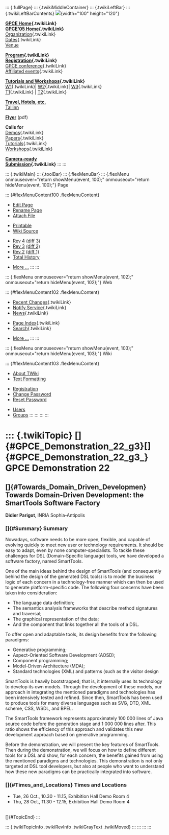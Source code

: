 ::: {.fullPage}
::: {.twikiMiddleContainer}
::: {.twikiLeftBar}
::: {.twikiLeftBarContents}
![](../pub/Gpce05/WebLeftBar/gpce-logo.jpg){width="100" height="120"}

**[GPCE Home](../Gpce/WebHome){.twikiLink}**\
**[GPCE\'05 Home](WebHome){.twikiLink}**\
[Organization](ConferenceOrganization){.twikiLink}\
[Dates](ImportantDates){.twikiLink}\
[Venue](http://www.cs.ioc.ee/tfp-icfp-gpce05/venue.html)

**[Program](ConferenceProgram){.twikiLink}**\
**[Registration](ConferenceRegistration){.twikiLink}**\
[GPCE conference](ProgramMainEvent){.twikiLink}\
[Affiliated events](ProgramsAffiliatedEvents){.twikiLink}

**[Tutorials and Workshops](GpceTutorialsAndWorkshops){.twikiLink}**\
[W1](YoungResearchers){.twikiLink}\| [W2](MetaOCaml){.twikiLink}\|
[W3](GraphModelTransformations){.twikiLink}\
[T1](TutorialT1){.twikiLink} \| [T2](TutorialT2){.twikiLink}

**[Travel, Hotels, etc.](http://www.cs.ioc.ee/tfp-icfp-gpce05/)**\
[Tallinn](http://www.brics.dk/~danvy/icfp05/Tallinn/)

**[Flyer](http://www.disi.unige.it/person/MoggiE/GPCE05.pdf)** (pdf)

**Calls for**\
[Demos](CallForDemonstrations){.twikiLink}\
[Papers](CallForPapers){.twikiLink}\
[Tutorials](CallForTutorials){.twikiLink}\
[Workshops](CallForWorkshops){.twikiLink}

**[Camera-ready\
Submission](AuthorInstructions){.twikiLink}**
:::
:::

::: {.twikiMain}
::: {.toolBar}
::: {.flexMenuBar}
::: {.flexMenu onmouseover="return showMenu(event, 100);" onmouseout="return hideMenu(event, 100);"}
Page

::: {#flexMenuContent100 .flexMenuContent}
-   [Edit
    Page](http://www.program-transformation.org/edit/Gpce05/GpceDemo1?t=1536827965)
-   [Rename
    Page](http://www.program-transformation.org/rename/Gpce05/GpceDemo1)
-   [Attach
    File](http://www.program-transformation.org/attach/Gpce05/GpceDemo1)

<!-- -->

-   [Printable](http://www.program-transformation.org/view/Gpce05/GpceDemo1?skin=print.pattern)
-   [Wiki
    Source](http://www.program-transformation.org/view/Gpce05/GpceDemo1?skin=text&raw=on&contenttype=text/plain)

<!-- -->

-   [Rev
    4](http://www.program-transformation.org/view/Gpce05/GpceDemo1?rev=1.4)
    [(diff 3)](http://www.program-transformation.org/rdiff/Gpce05/GpceDemo1?rev1=1.4&rev2=1.3)
-   [Rev
    3](http://www.program-transformation.org/view/Gpce05/GpceDemo1?rev=1.3)
    [(diff 2)](http://www.program-transformation.org/rdiff/Gpce05/GpceDemo1?rev1=1.3&rev2=1.2)
-   [Rev
    2](http://www.program-transformation.org/view/Gpce05/GpceDemo1?rev=1.2)
    [(diff 1)](http://www.program-transformation.org/rdiff/Gpce05/GpceDemo1?rev1=1.2&rev2=1.1)
-   [Total
    History](http://www.program-transformation.org/rdiff/Gpce05/GpceDemo1)

<!-- -->

-   [More
    \...](http://www.program-transformation.org/oops/Gpce05/GpceDemo1?template=oopsmore&param1=1.4&param2=1.4)
:::
:::

::: {.flexMenu onmouseover="return showMenu(event, 102);" onmouseout="return hideMenu(event, 102);"}
Web

::: {#flexMenuContent102 .flexMenuContent}
-   [Recent Changes](WebChanges){.twikiLink}
-   [Notify Service](WebNotify){.twikiLink}
-   [News](WebNews){.twikiLink}

<!-- -->

-   [Page Index](WebIndex){.twikiLink}
-   [Search](WebSearch){.twikiLink}

<!-- -->

-   [More
    \...](http://www.program-transformation.org/oops/Gpce05/GpceDemo1?template=oopsmore&param1=1.4&param2=1.4)
:::
:::

::: {.flexMenu onmouseover="return showMenu(event, 103);" onmouseout="return hideMenu(event, 103);"}
Wiki

::: {#flexMenuContent103 .flexMenuContent}
-   [About
    TWiki](http://www.program-transformation.org/view/TWiki/WebHome)
-   [Text
    Formatting](http://www.program-transformation.org/view/TWiki/TextFormattingRules)

<!-- -->

-   [Registration](http://www.program-transformation.org/view/TWiki/TWikiRegistration)
-   [Change
    Password](http://www.program-transformation.org/view/TWiki/ChangePassword)
-   [Reset
    Password](http://www.program-transformation.org/view/TWiki/ResetPassword)

<!-- -->

-   [Users](http://www.program-transformation.org/view/Main/TWikiUsers)
-   [Groups](http://www.program-transformation.org/view/Main/TWikiGroups)
:::
:::
:::
:::

::: {.twikiTopic}
[]{#GPCE_Demonstration_22_g3}[]{#GPCE_Demonstration_22_g3_} GPCE Demonstration 22
=================================================================================

[]{#Towards_Domain_Driven_Developmen} Towards Domain-Driven Development: the SmartTools Software Factory
--------------------------------------------------------------------------------------------------------

**Didier Parigot**, INRIA Sophia-Antipolis

### []{#Summary} Summary

Nowadays, software needs to be more open, flexible, and capable of
evolving quickly to meet new user or technology requirements. It should
be easy to adapt, even by none computer-specialists. To tackle these
challenges for DSL (Domain-Specific language) tools, we have developed a
software factory, named SmartTools.

One of the main ideas behind the design of SmartTools (and consequently
behind the design of the generated DSL tools) is to model the business
logic of each concern in a technology-free manner which can then be used
to generate platform-specific code. The following four concerns have
been taken into consideration:

-   The language data definition;
-   The semantics analysis frameworks that describe method signatures
    and traversal;
-   The graphical representation of the data;
-   And the component that links together all the tools of a DSL.

To offer open and adaptable tools, its design benefits from the
following paradigms:

-   Generative programming;
-   Aspect-Oriented Software Development (AOSD);
-   Component programming;
-   Model-Driven Architecture (MDA);
-   Standard technologies (XML) and patterns (such as the visitor design

SmartTools is heavily bootstrapped; that is, it internally uses its
technology to develop its own models. Through the development of these
models, our approach in integrating the mentioned paradigms and
technologies has been intensively tested and refined. Since then,
SmartTools has been used to produce tools for many diverse languages
such as SVG, DTD, XML scheme, CSS, WSDL, and BPEL.

The SmartTools framework represents approximately 100 000 lines of Java
source code before the generation stage and 1 000 000 lines after. This
ratio shows the efficiency of this approach and validates this new
development approach based on generative programming.

Before the demonstration, we will present the key features of
SmartTools. Then during the demonstration, we will focus on how to
define different tools for a DSL and show, for each concern, the
benefits gained from using the mentioned paradigms and technologies.
This demonstration is not only targeted at DSL tool developers, but also
at people who want to understand how these new paradigms can be
practically integrated into software.

### []{#Times_and_Locations} Times and Locations

-   Tue, 26 Oct., 10.30 - 11.15, Exhibition Hall Demo Room 4
-   Thu, 28 Oct., 11.30 - 12.15, Exhibition Hall Demo Room 4

\
[]{#TopicEnd}
:::

::: {.twikiTopicInfo .twikiRevInfo .twikiGrayText .twikiMoved}
:::
:::
:::
:::
